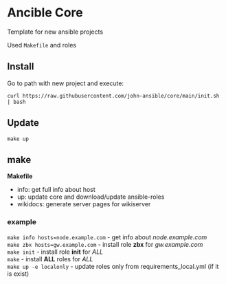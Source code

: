 # Ancible Core
Template for new ansible projects

Used `Makefile` and roles

## Install 
Go to path with new project and execute:
```
curl https://raw.githubusercontent.com/john-ansible/core/main/init.sh | bash
```

## Update

```
make up
```

## make
**Makefile**
  - info: get full info about host
  - up: update core and download/update ansible-roles
  - wikidocs: generate server pages for wikiserver

### example
`make info hosts=node.example.com` - get info about *node.example.com*  
`make zbx hosts=gw.example.com` - install role **zbx** for *gw.example.com*  
`make init` - install role **init** for *ALL*  
`make` - install **ALL** roles for *ALL*  
`make up -e localonly` - update roles only from requirements_local.yml (if it is exist)
